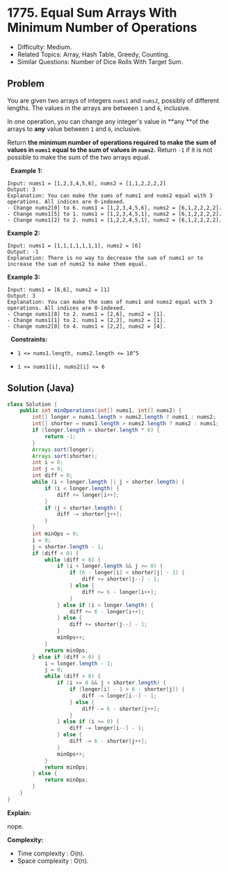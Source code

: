 # 1775. Equal Sum Arrays With Minimum Number of Operations

- Difficulty: Medium.
- Related Topics: Array, Hash Table, Greedy, Counting.
- Similar Questions: Number of Dice Rolls With Target Sum.

## Problem

You are given two arrays of integers ```nums1``` and ```nums2```, possibly of different lengths. The values in the arrays are between ```1``` and ```6```, inclusive.

In one operation, you can change any integer's value in **any **of the arrays to **any** value between ```1``` and ```6```, inclusive.

Return **the minimum number of operations required to make the sum of values in **```nums1```** equal to the sum of values in **```nums2```**.** Return ```-1```​​​​​ if it is not possible to make the sum of the two arrays equal.

 
**Example 1:**

```
Input: nums1 = [1,2,3,4,5,6], nums2 = [1,1,2,2,2,2]
Output: 3
Explanation: You can make the sums of nums1 and nums2 equal with 3 operations. All indices are 0-indexed.
- Change nums2[0] to 6. nums1 = [1,2,3,4,5,6], nums2 = [6,1,2,2,2,2].
- Change nums1[5] to 1. nums1 = [1,2,3,4,5,1], nums2 = [6,1,2,2,2,2].
- Change nums1[2] to 2. nums1 = [1,2,2,4,5,1], nums2 = [6,1,2,2,2,2].
```

**Example 2:**

```
Input: nums1 = [1,1,1,1,1,1,1], nums2 = [6]
Output: -1
Explanation: There is no way to decrease the sum of nums1 or to increase the sum of nums2 to make them equal.
```

**Example 3:**

```
Input: nums1 = [6,6], nums2 = [1]
Output: 3
Explanation: You can make the sums of nums1 and nums2 equal with 3 operations. All indices are 0-indexed. 
- Change nums1[0] to 2. nums1 = [2,6], nums2 = [1].
- Change nums1[1] to 2. nums1 = [2,2], nums2 = [1].
- Change nums2[0] to 4. nums1 = [2,2], nums2 = [4].
```

 
**Constraints:**


	
- ```1 <= nums1.length, nums2.length <= 10^5```
	
- ```1 <= nums1[i], nums2[i] <= 6```



## Solution (Java)

```java
class Solution {
    public int minOperations(int[] nums1, int[] nums2) {
        int[] longer = nums1.length > nums2.length ? nums1 : nums2;
        int[] shorter = nums1.length > nums2.length ? nums2 : nums1;
        if (longer.length > shorter.length * 6) {
            return -1;
        }
        Arrays.sort(longer);
        Arrays.sort(shorter);
        int i = 0;
        int j = 0;
        int diff = 0;
        while (i < longer.length || j < shorter.length) {
            if (i < longer.length) {
                diff += longer[i++];
            }
            if (j < shorter.length) {
                diff -= shorter[j++];
            }
        }
        int minOps = 0;
        i = 0;
        j = shorter.length - 1;
        if (diff < 0) {
            while (diff < 0) {
                if (i < longer.length && j >= 0) {
                    if (6 - longer[i] < shorter[j] - 1) {
                        diff += shorter[j--] - 1;
                    } else {
                        diff += 6 - longer[i++];
                    }
                } else if (i < longer.length) {
                    diff += 6 - longer[i++];
                } else {
                    diff += shorter[j--] - 1;
                }
                minOps++;
            }
            return minOps;
        } else if (diff > 0) {
            i = longer.length - 1;
            j = 0;
            while (diff > 0) {
                if (i >= 0 && j < shorter.length) {
                    if (longer[i] - 1 > 6 - shorter[j]) {
                        diff -= longer[i--] - 1;
                    } else {
                        diff -= 6 - shorter[j++];
                    }
                } else if (i >= 0) {
                    diff -= longer[i--] - 1;
                } else {
                    diff -= 6 - shorter[j++];
                }
                minOps++;
            }
            return minOps;
        } else {
            return minOps;
        }
    }
}
```

**Explain:**

nope.

**Complexity:**

* Time complexity : O(n).
* Space complexity : O(n).
